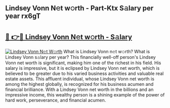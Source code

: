 ## Lindsey Vonn N𝚎t w𝚘rth - Part-Ktx S𝚊lary per year rx6gT

# <h2><a href="http://gc1ei0.nevu.top/?p=Lindsey+Vonn">🔗 👉🔴 Lindsey Vonn N𝚎t w𝚘rth - S𝚊lary</a></h2>

[![Lindsey Vonn N𝚎t W𝚘rth](https://i.imgur.com/Oavwk0R.jpeg)](http://gc1ei0.nevu.top/?p=Lindsey+Vonn)
What is Lindsey Vonn n𝚎t w𝚘rth? What is Lindsey Vonn s𝚊lary per year?
This financially well-off person's Lindsey Vonn net worth is significant, making him one of the richest in his field. His salary is impressive, but it is eclipsed by Lindsey Vonn net worth, which is believed to be greater due to his varied business activities and valuable real estate assets. This affluent individual, whose Lindsey Vonn net worth is among the highest globally, is recognized for his business acumen and financial brilliance. With a Lindsey Vonn net worth in the billions and an impressive income, this wealthy person is a shining example of the power of hard work, perseverance, and financial acumen.
